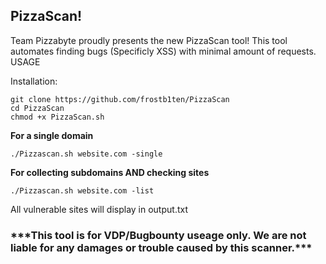 <h2>PizzaScan!</h2>

Team Pizzabyte proudly presents the new PizzaScan tool! This tool automates finding bugs (Specificly XSS) with minimal amount of requests.
USAGE


Installation:

```
git clone https://github.com/frostb1ten/PizzaScan
cd PizzaScan
chmod +x PizzaScan.sh
```

<b>For a single domain</b>

```
./Pizzascan.sh website.com -single
```

<b>For collecting subdomains AND checking sites</b>

```
./Pizzascan.sh website.com -list
```

All vulnerable sites will display in output.txt

<h3>***This tool is for VDP/Bugbounty useage only. We are not liable for any damages or trouble caused by this scanner.***</h3>
